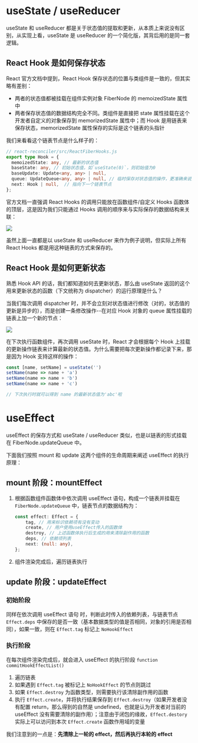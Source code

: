 # useState / useReducer

useState 和 useReducer 都是关于状态值的提取和更新，从本质上来说没有区别，从实现上看，useState 是 useReducer 的一个简化版，其背后用的是同一套逻辑。

## React Hook 是如何保存状态

React 官方文档中提到，React Hook 保存状态的位置与类组件是一致的，但其实略有差别：

*   两者的状态值都被挂载在组件实例对象 FiberNode 的 memoizedState 属性中
*   两者保存状态值的数据结构完全不同。类组件是直接把 state 属性挂载在这个开发者自定义的对象保存到 memorizedState 属性中；而 Hook 是用链表来保存状态，memorizedState 属性保存的实际是这个链表的头指针

我们来看看这个链表节点是什么样子的：

```typescript
// react-reconciler/src/ReactFiberHooks.js
export type Hook = {
  memoizedState: any, // 最新的状态值
  baseState: any, // 初始状态值，如`useState(0)`，则初始值为0
  baseUpdate: Update<any, any> | null,
  queue: UpdateQueue<any, any> | null, // 临时保存对状态值的操作，更准确来说是一个链表数据结构中的一个指针
  next: Hook | null,  // 指向下一个链表节点
};
```

官方文档一直强调 React Hooks 的调用只能放在函数组件/自定义 Hooks 函数体的顶层，这是因为我们只能通过 Hooks 调用的顺序来与实际保存的数据结构来关联：

![](https://user-gold-cdn.xitu.io/2020/7/1/17307e7bb3014026?imageslim)

虽然上面一直都是以 useState 和 useReducer 来作为例子说明，但实际上所有 React Hooks 都是用这种链表的方式来保存的。

## React Hook 是如何更新状态

熟悉 Hook API 的话，我们都知道如何去更新状态，那么由 useState 返回的这个用来更新状态的函数（下文统称为 dispatcher）的运行原理是什么？

当我们每次调用 dispatcher 时，并不会立刻对状态值进行修改（对的，状态值的更新是异步的），而是创建一条修改操作--在对应 Hook 对象的 queue 属性挂载的链表上加一个新的节点：

![	](https://user-gold-cdn.xitu.io/2020/7/1/17307e7f74c14584?imageslim)

在下次执行函数组件，再次调用 useState 时，React 才会根据每个 Hook 上挂载的更新操作链表来计算最新的状态值。为什么需要把每次更新操作都记录下来，那是因为 Hook 支持这样的操作：

```js
const [name, setName] = useState('')
setName(name => name + 'a')
setName(name => name + 'b')
setName(name => name + 'c')

// 下次执行时就可以得到 name 的最新状态值为'abc'啦
```



# useEffect

useEffect 的保存方式和 useState / useReducer 类似，也是以链表的形式挂载在 FiberNode.updateQueue 中。

下面我们按照 mount 和 update 这两个组件的生命周期来阐述 useEffect 的执行原理：

## mount 阶段：mountEffect

1.  根据函数组件函数体中依次调用 useEffect 语句，构成一个链表并挂载在 `FiberNode.updateQueue` 中，链表节点的数据结构为：

    ```typescript
    const effect: Effect = {
        tag, // 用来标识依赖项有没有变动
        create, // 用户使用useEffect传入的函数体
        destroy, // 上述函数体执行后生成的用来清除副作用的函数
        deps, // 依赖项列表
        next: (null: any),
    };
    ```

2.  组件渲染完成后，遍历链表执行

## update 阶段：updateEffect

### 初始阶段

同样在依次调用 useEffect 语句 时，判断此时传入的依赖列表，与链表节点 `Effect.deps` 中保存的是否一致（基本数据类型的值是否相同，对象的引用是否相同），如果一致，则在 `Effect.tag` 标记上 `NoHookEffect`

### 执行阶段

在每次组件渲染完成后，就会进入 useEffect 的执行阶段 `function commitHookEffectList()`

1.  遍历链表
2.  如果遇到 `Effect.tag` 被标记上 `NoHookEffect` 的节点则跳过
3.  如果 `Effect.destroy` 为函数类型，则需要执行该清除副作用的函数
4.  执行 `Effect.create`，并将执行结果保存到 `Effect.destroy`（如果开发者没有配置 return，那么得到的自然是 undefined，也就是认为开发者对当前的 useEffect 没有需要清除的副作用）；注意由于闭包的缘故，`Effect.destory` 实际上可以访问到本次 `Effect.create` 函数作用域的变量

我们注意到的一点是：**先清除上一轮的 effect，然后再执行本轮的 effect**



